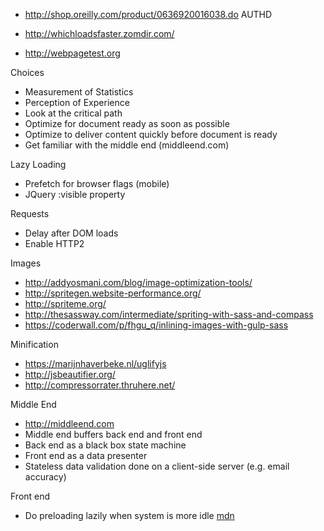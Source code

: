 - http://shop.oreilly.com/product/0636920016038.do AUTHD

- http://whichloadsfaster.zomdir.com/
- http://webpagetest.org

Choices
- Measurement of Statistics
- Perception of Experience
- Look at the critical path
- Optimize for document ready as soon as possible
- Optimize to deliver content quickly before document is ready
- Get familiar with the middle end (middleend.com)

Lazy Loading
 - Prefetch for browser flags (mobile)
 - JQuery :visible property

Requests
 - Delay after DOM loads
 - Enable HTTP2

Images
  - http://addyosmani.com/blog/image-optimization-tools/
  - http://spritegen.website-performance.org/
  - http://spriteme.org/
  - http://thesassway.com/intermediate/spriting-with-sass-and-compass
  - https://coderwall.com/p/fhgu_q/inlining-images-with-gulp-sass

Minification
  - https://marijnhaverbeke.nl/uglifyjs
  - http://jsbeautifier.org/
  - http://compressorrater.thruhere.net/
  
Middle End
- http://middleend.com
- Middle end buffers back end and front end
- Back end as a black box state machine
- Front end as a data presenter
- Stateless data validation done on a client-side server (e.g. email accuracy)

Front end
 - Do preloading lazily when system is more idle [mdn](https://developer.mozilla.org/en-US/docs/Web/HTTP/Link_prefetching_FAQ)
